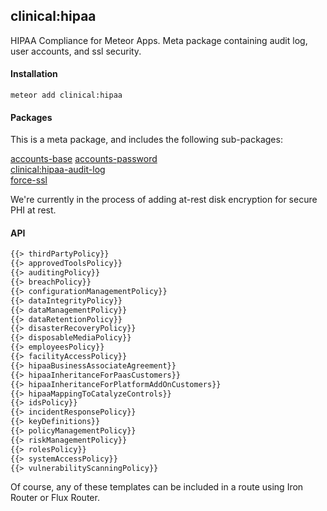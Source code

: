 ## clinical:hipaa  

HIPAA Compliance for Meteor Apps.  Meta package containing audit log, user accounts, and ssl security.

#### Installation  

``meteor add clinical:hipaa``

#### Packages

This is a meta package, and includes the following sub-packages:  

[accounts-base](https://atmospherejs.com/meteor/accounts-base)
[accounts-password](https://atmospherejs.com/meteor/accounts-password)  
[clinical:hipaa-audit-log](http://github.com/awatson1978/clinical-hipaa-audit-log)    
[force-ssl](https://atmospherejs.com/meteor/force-ssl)

We're currently in the process of adding at-rest disk encryption for secure PHI at rest.

#### API

````html
{{> thirdPartyPolicy}}
{{> approvedToolsPolicy}}
{{> auditingPolicy}}
{{> breachPolicy}}
{{> configurationManagementPolicy}}
{{> dataIntegrityPolicy}}
{{> dataManagementPolicy}}
{{> dataRetentionPolicy}}
{{> disasterRecoveryPolicy}}
{{> disposableMediaPolicy}}
{{> employeesPolicy}}
{{> facilityAccessPolicy}}
{{> hipaaBusinessAssociateAgreement}}
{{> hipaaInheritanceForPaasCustomers}}
{{> hipaaInheritanceForPlatformAddOnCustomers}}
{{> hipaaMappingToCatalyzeControls}}
{{> idsPolicy}}
{{> incidentResponsePolicy}}
{{> keyDefinitions}}
{{> policyManagementPolicy}}
{{> riskManagementPolicy}}
{{> rolesPolicy}}
{{> systemAccessPolicy}}
{{> vulnerabilityScanningPolicy}}
````

Of course, any of these templates can be included in a route using Iron Router or Flux Router.  
